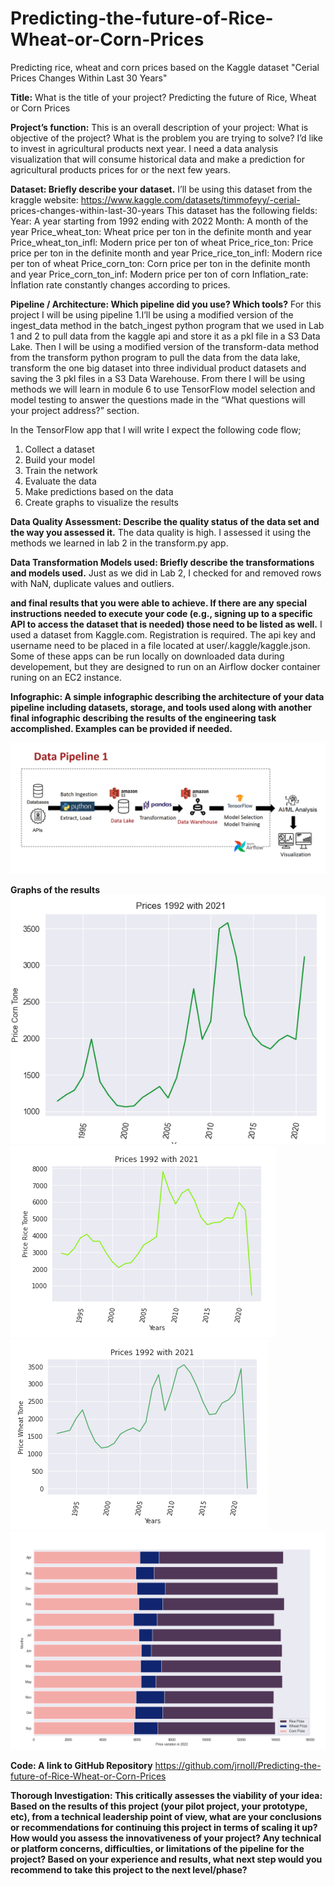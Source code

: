 # Predicting-the-future-of-Rice-Wheat-or-Corn-Prices
Predicting rice, wheat and corn prices based on the Kaggle dataset "Cerial Prices Changes Within Last 30 Years"

**Title:** What is the title of your project? Predicting the future of Rice, Wheat or Corn Prices

**Project’s function:** This is an overall description of your project: What is objective of the project? What is the problem you are trying to solve? I’d like to invest in agricultural products next year. I need a data analysis visualization that will consume historical data and make a prediction for agricultural products prices for or the next few years.

**Dataset: Briefly describe your dataset.** I’ll be using this dataset from the kraggle website: https://www.kaggle.com/datasets/timmofeyy/-cerial-
prices-changes-within-last-30-years
This dataset has the following fields:
Year: A year starting from 1992 ending with 2022
Month: A month of the year
Price_wheat_ton: Wheat price per ton in the definite month and year
Price_wheat_ton_infl: Modern price per ton of wheat
Price_rice_ton: Price price per ton in the definite month and year
Price_rice_ton_infl: Modern rice per ton of wheat
Price_corn_ton: Corn price per ton in the definite month and year
Price_corn_ton_inf: Modern price per ton of corn
Inflation_rate: İnflation rate constantly changes according to prices.

**Pipeline / Architecture: Which pipeline did you use? Which tools?** For this project I will be using pipeline 1.I’ll be using a modified version of the ingest_data method in the batch_ingest python program that we used in Lab 1 and 2 to pull data from the kaggle api and store it as a pkl file in a S3 Data Lake. Then I will
be using a modified version of the transform-data method from the transform python program to pull the data from the data lake, transform the one big dataset into three individual product datasets and saving the 3 pkl files in a S3 Data Warehouse. From there I will be using methods we will learn in module 6 to use TensorFlow model selection and model testing to answer the questions made in the “What questions will your project address?” section.

In the TensorFlow app that I will write I expect the following code flow;
1. Collect a dataset
2. Build your model
3. Train the network
4. Evaluate the data
5. Make predictions based on the data
6. Create graphs to visualize the results

**Data Quality Assessment: Describe the quality status of the data set and the way you assessed it.** The data quality is high. I assessed it using the methods we learned in lab 2 in the transform.py app.

**Data Transformation Models used: Briefly describe the transformations and models used.** Just as we did in Lab 2, I checked for and removed rows with NaN, duplicate values and outliers.

**and final results that you were able to achieve. If there are any special instructions needed to execute your code (e.g., signing up to a specific API to access the dataset that is needed) those need to be listed as well.** I used a dataset from Kaggle.com. Registration is required. The api key and username need to be placed in a file located at user/.kaggle/kaggle.json. Some of these apps can be run locally on downloaded data during developement, but they are designed to run on an Airflow docker container runing on an EC2 instance. 

**Infographic: A simple infographic describing the architecture of your data pipeline including datasets, storage, and tools used along with another final infographic describing the results of the engineering task accomplished. Examples can be provided if needed.**

![plot](https://github.com/jrnoll/Predicting-the-future-of-Rice-Wheat-or-Corn-Prices/blob/main/pipeline%201.png)

**Graphs of the results**
![plot](https://github.com/jrnoll/Predicting-the-future-of-Rice-Wheat-or-Corn-Prices/blob/main/Corn%20Annual%20Price%20graph.png)
![plot](https://github.com/jrnoll/Predicting-the-future-of-Rice-Wheat-or-Corn-Prices/blob/main/Rice%20Annual%20Price%20Graph.png)
![plot](https://github.com/jrnoll/Predicting-the-future-of-Rice-Wheat-or-Corn-Prices/blob/main/Wheat%20Annual%20Price%20Graph.png)
![plot](https://github.com/jrnoll/Predicting-the-future-of-Rice-Wheat-or-Corn-Prices/blob/main/Price%20Variation%20in%2020225.png)

**Code: A link to GitHub Repository** https://github.com/jrnoll/Predicting-the-future-of-Rice-Wheat-or-Corn-Prices

**Thorough Investigation: This critically assesses the viability of your idea: Based on the results of this project (your pilot project, your prototype, etc), from a technical leadership point of view, what are your conclusions or recommendations for continuing this project in terms of scaling it up? How would you assess the innovativeness of your project? Any technical or platform concerns, difficulties, or limitations of the pipeline for the project? Based on your experience and results, what next step would you recommend to take this project to the next level/phase?**
